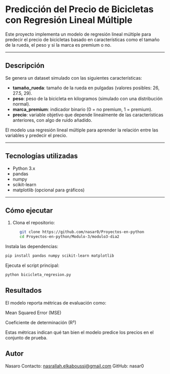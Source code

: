 # Predicción del Precio de Bicicletas con Regresión Lineal Múltiple

Este proyecto implementa un modelo de regresión lineal múltiple para predecir el precio de bicicletas basado en características como el tamaño de la rueda, el peso y si la marca es premium o no.

---

## Descripción

Se genera un dataset simulado con las siguientes características:
- **tamaño_rueda**: tamaño de la rueda en pulgadas (valores posibles: 26, 27.5, 29).
- **peso**: peso de la bicicleta en kilogramos (simulado con una distribución normal).
- **marca_premium**: indicador binario (0 = no premium, 1 = premium).
- **precio**: variable objetivo que depende linealmente de las características anteriores, con algo de ruido añadido.

El modelo usa regresión lineal múltiple para aprender la relación entre las variables y predecir el precio.

---

## Tecnologías utilizadas

- Python 3.x  
- pandas  
- numpy  
- scikit-learn  
- matplotlib (opcional para gráficos)

---

## Cómo ejecutar

1. Clona el repositorio:
   ```bash
      git clone https://github.com/nasar0/Proyectos-en-python
      cd Proyectos-en-python/Modulo-3/modulo3-dia2
   ```
Instala las dependencias:

   ```bash
   pip install pandas numpy scikit-learn matplotlib
   ```
Ejecuta el script principal:

```bash
python bicicleta_regresion.py
```
## Resultados
El modelo reporta métricas de evaluación como:

Mean Squared Error (MSE)

Coeficiente de determinación (R²)

Estas métricas indican qué tan bien el modelo predice los precios en el conjunto de prueba.

## Autor
Nasaro
Contacto: nasrallah.elkaboussi@gmail.com
GitHub: nasar0